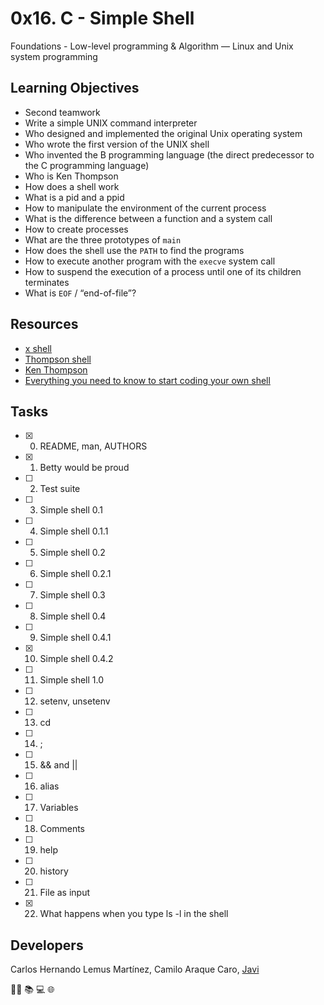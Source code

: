# 0x16. C - Simple Shell
Foundations - Low-level programming & Algorithm ― Linux and Unix system programming

## Learning Objectives
* Second teamwork
* Write a simple UNIX command interpreter
* Who designed and implemented the original Unix operating system
* Who wrote the first version of the UNIX shell
* Who invented the B programming language (the direct predecessor to the C programming language)
* Who is Ken Thompson
* How does a shell work
* What is a pid and a ppid
* How to manipulate the environment of the current process
* What is the difference between a function and a system call
* How to create processes
* What are the three prototypes of ```main```
* How does the shell use the ```PATH``` to find the programs
* How to execute another program with the ```execve``` system call
* How to suspend the execution of a process until one of its children terminates
* What is ```EOF``` / “end-of-file”?

## Resources
* [x shell](https://en.wikipedia.org/wiki/Unix_shell)
* [Thompson shell](https://en.wikipedia.org/wiki/Thompson_shell)
* [Ken Thompson](https://en.wikipedia.org/wiki/Ken_Thompson)
* [Everything you need to know to start coding your own shell](https://intranet.hbtn.io/concepts/64)

## Tasks
* [x] 0. README, man, AUTHORS
* [x] 1. Betty would be proud
* [ ] 2. Test suite
* [ ] 3. Simple shell 0.1
* [ ] 4. Simple shell 0.1.1
* [ ] 5. Simple shell 0.2
* [ ] 6. Simple shell 0.2.1
* [ ] 7. Simple shell 0.3
* [ ] 8. Simple shell 0.4
* [ ] 9. Simple shell 0.4.1
* [x] 10. Simple shell 0.4.2
* [ ] 11. Simple shell 1.0
* [ ] 12. setenv, unsetenv
* [ ] 13. cd
* [ ] 14. ; 
* [ ] 15. && and ||
* [ ] 16. alias
* [ ] 17. Variables
* [ ] 18. Comments
* [ ] 19. help
* [ ] 20. history
* [ ] 21. File as input
* [x] 22. What happens when you type ls -l in the shell

## Developers
Carlos Hernando Lemus Martínez, Camilo Araque Caro, [Javi](https://github.com/javi0b01)

:man_technologist: :books: :computer: :globe_with_meridians:

